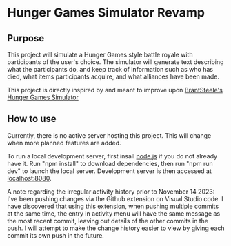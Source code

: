 # Hunger Games Simulator Revamp

## Purpose

This project will simulate a Hunger Games style battle royale with participants of the user's choice. The simulator will generate text describing what the participants do, and keep track of information such as who has died, what items participants acquire, and what alliances have been made.

This project is directly inspired by and meant to improve upon [BrantSteele's Hunger Games Simulator](https://brantsteele.net/hungergames)

## How to use

Currently, there is no active server hosting this project. This will change when more planned features are added.

To run a local development server, first insall [node.js](https://nodejs.org) if you do not already have it.
Run "npm install" to download dependencies, then run "npm run dev" to launch the local server.
Development server is then accessed at [localhost:8080](http://localhost:8080).



A note regarding the irregular activity history prior to November 14 2023:
I've been pushing changes via the Github extension on Visual Studio code. I have discovered that using this extension, when pushing multiple commits at the same time, the entry in activity menu will have the same message as the most recent commit, leaving out details of the other commits in the push. I will attempt to make the change history easier to view by giving each commit its own push in the future.

